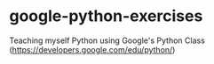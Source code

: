 # google-python-exercises
Teaching myself Python using Google's Python Class (https://developers.google.com/edu/python/)
